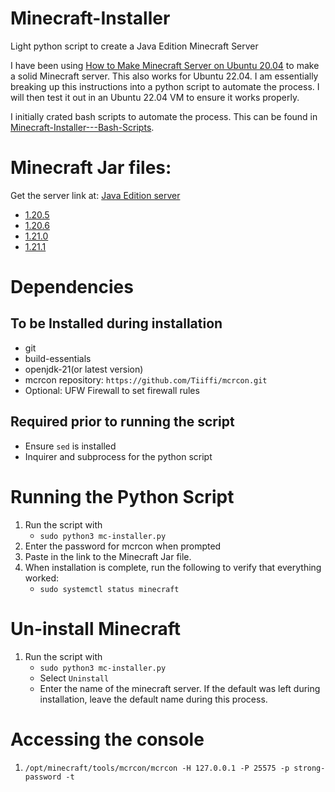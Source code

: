 # Minecraft-Installer
Light python script to create a Java Edition Minecraft Server 

I have been using [How to Make Minecraft Server on Ubuntu 20.04](https://linuxize.com/post/how-to-make-minecraft-server-on-ubuntu-20-04/#configuring-backups) to make a solid Minecraft server. This also works for Ubuntu 22.04. I am essentially breaking up this instructions into a python script to automate the process. I will then test it out in an Ubuntu 22.04 VM to ensure it works properly. 

I initially crated bash scripts to automate the process. This can be found in [Minecraft-Installer---Bash-Scripts](https://github.com/mjanders6/Minecraft-Installer---Bash-Scripts.git). 

# Minecraft Jar files: 
Get the server link at: [Java Edition server](https://www.minecraft.net/en-us/download/server)
- [1.20.5](https://piston-data.mojang.com/v1/objects/79493072f65e17243fd36a699c9a96b4381feb91/server.jar)
- [1.20.6](https://piston-data.mojang.com/v1/objects/145ff0858209bcfc164859ba735d4199aafa1eea/server.jar)
- [1.21.0](https://piston-data.mojang.com/v1/objects/450698d1863ab5180c25d7c804ef0fe6369dd1ba/server.jar)
- [1.21.1](https://piston-data.mojang.com/v1/objects/59353fb40c36d304f2035d51e7d6e6baa98dc05c/server.jar)

# Dependencies
## To be Installed during installation 
- git
- build-essentials
- openjdk-21(or latest version)
- mcrcon repository: `https://github.com/Tiiffi/mcrcon.git`
- Optional: UFW Firewall to set firewall rules

## Required prior to running the script 
- Ensure `sed` is installed
- Inquirer and subprocess for the python script

# Running the Python Script
1. Run the script with 
	- `sudo python3 mc-installer.py`
2. Enter the password for mcrcon when prompted
3. Paste in the link to the Minecraft Jar file.
4. When installation is complete, run the following to verify that everything worked:
	- `sudo systemctl status minecraft`

# Un-install Minecraft
1. Run the script with 
	- `sudo python3 mc-installer.py`
	- Select `Uninstall`
	- Enter the name of the minecraft server. If the default was left during installation, leave the default name during this process.

# Accessing the console
1. `/opt/minecraft/tools/mcrcon/mcrcon -H 127.0.0.1 -P 25575 -p strong-password -t`


